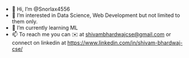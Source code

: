 - 👋 Hi, I’m @Snorlax4556
- 👀 I’m interested in Data Science, Web Development but not limited to them only.
- 🌱 I’m currently learning ML
- 📫 To reach me you can ✉️ at shivambhardwajcse@gmail.com or connect on linkedin at https://www.linkedin.com/in/shivam-bhardwaj-cse/

